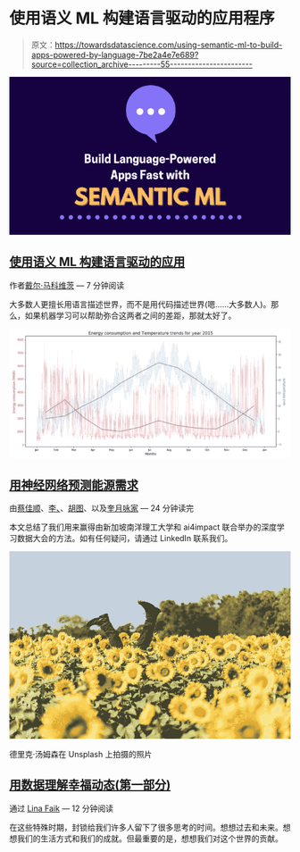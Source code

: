 # 使用语义 ML 构建语言驱动的应用程序

> 原文：<https://towardsdatascience.com/using-semantic-ml-to-build-apps-powered-by-language-7be2a4e7e689?source=collection_archive---------55----------------------->

![](img/91f4dc757289992fbf2aacd90dc41f8e.png)

## [使用语义 ML 构建语言驱动的应用](/build-apps-powered-by-language-with-semantic-ml-c6f01fdf0e94)

作者[戴尔·马科维茨](https://medium.com/u/1b81dbdfe1ea?source=post_page-----7be2a4e7e689--------------------------------) — 7 分钟阅读

大多数人更擅长用语言描述世界，而不是用代码描述世界(嗯……大多数人)。那么，如果机器学习可以帮助弥合这两者之间的差距，那就太好了。

![](img/ea006acaa217a3fe3538d74f489fcf7d.png)

## [用神经网络预测能源需求](/forecasting-energy-consumption-using-neural-networks-xgboost-2032b6e6f7e2)

由[蔡佳顺](https://www.linkedin.com/in/chiahsoon/)、[李、](https://www.linkedin.com/in/zhaochen-li-9409961a7/)、[胡图](https://www.linkedin.com/in/minhtoo/)、以及[奎月咏家](https://www.linkedin.com/in/jia-yong-quah-834088164/) — 24 分钟读完

本文总结了我们用来赢得由新加坡南洋理工大学和 ai4impact 联合举办的深度学习数据大会的方法。如有任何疑问，请通过 LinkedIn 联系我们。

![](img/4ddcbdf0884439aa63f56e1f617c5ab4.png)

德里克·汤姆森在 Unsplash 上拍摄的照片

## [用数据理解幸福动态(第一部分)](/understanding-happiness-dynamics-with-data-part-1-ab58984a715a)

通过 [Lina Faik](https://medium.com/u/b6c0e8e98c84?source=post_page-----7be2a4e7e689--------------------------------) — 12 分钟阅读

在这些特殊时期，封锁给我们许多人留下了很多思考的时间。想想过去和未来。想想我们的生活方式和我们的成就。但最重要的是，想想我们对这个世界的贡献。